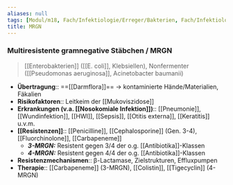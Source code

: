 ```yaml
---
aliases: null
tags: [Modul/m18, Fach/Infektiologie/Erreger/Bakterien, Fach/Infektiologie]
title: MRGN
---
```

### Multiresistente gramnegative Stäbchen / MRGN
> [[Enterobakterien]] ([[E. coli]], Klebsiellen), Nonfermenter ([[Pseudomonas aeruginosa]], Acinetobacter baumanii)
- **Übertragung**:: ==[[Darmflora]]== → kontaminierte Hände/Materialien, Fäkalien
- **Risikofaktoren**:: Leitkeim der [[Mukoviszidose]]
- **Erkrankungen (v.a. [[Nosokomiale Infektion]])**:: [[Pneumonie]], [[Wundinfektion]], [[HWI]], [[Sepsis]], [[Otitis externa]], [[Keratitis]] u.v.m.
- **[[Resistenzen]]**:: [[Penicilline]], [[Cephalosporine]] (Gen. 3-4), [[Fluorchinolone]], [[Carbapeneme]]
	- ***3-MRGN:*** Resistent gegen 3/4 der o.g. [[Antibiotika]]-Klassen
	- ***4-MRGN:*** Resistent gegen 4/4 der o.g. [[Antibiotika]]-Klassen
- **Resistenzmechanismen**:: β-Lactamase, Zielstrukturen, Effluxpumpen
- **Therapie**:: [[Carbapeneme]] (3-MRGN), [[Colistin]], [[Tigecyclin]] (4-MRGN)